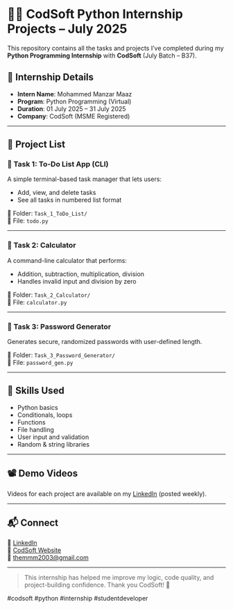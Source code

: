 # 👨‍💻 CodSoft Python Internship Projects – July 2025

This repository contains all the tasks and projects I’ve completed during my **Python Programming Internship** with **CodSoft** (July Batch – B37).

## 🔗 Internship Details
- **Intern Name**: Mohammed Manzar Maaz
- **Program**: Python Programming (Virtual)
- **Duration**: 01 July 2025 – 31 July 2025
- **Company**: CodSoft (MSME Registered)

---

## 📌 Project List

### 🚀 Task 1: To-Do List App (CLI)
A simple terminal-based task manager that lets users:
- Add, view, and delete tasks
- See all tasks in numbered list format

📂 Folder: `Task_1_ToDo_List/`  
📄 File: `todo.py`

---

### 🧮 Task 2: Calculator
A command-line calculator that performs:
- Addition, subtraction, multiplication, division
- Handles invalid input and division by zero

📂 Folder: `Task_2_Calculator/`  
📄 File: `calculator.py`

---

### 🔐 Task 3: Password Generator
Generates secure, randomized passwords with user-defined length.

📂 Folder: `Task_3_Password_Generator/`  
📄 File: `password_gen.py`

---

## 🧠 Skills Used
- Python basics
- Conditionals, loops
- Functions
- File handling
- User input and validation
- Random & string libraries

---

## 📽 Demo Videos
Videos for each project are available on my [LinkedIn](https://www.linkedin.com/in/yourprofile) (posted weekly).

---

## 📬 Connect
🔗 [LinkedIn](https://www.linkedin.com/in/yourprofile)  
📁 [CodSoft Website](https://www.codsoft.in)  
📧 themmm2003@gmail.com

---

> This internship has helped me improve my logic, code quality, and project-building confidence. Thank you CodSoft! 🙏

#codsoft #python #internship #studentdeveloper
